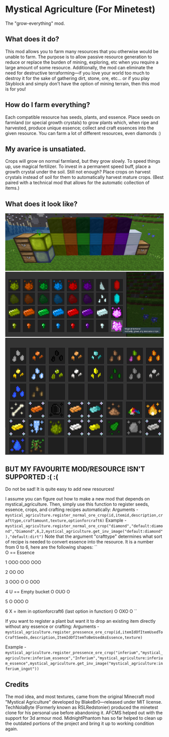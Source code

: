 # Mystical Agriculture (For Minetest)
The "grow-everything" mod.

## What does it do?
This mod allows you to farm many resources that you otherwise would be unable to farm.
The purpose is to allow passive resource generation to reduce or replace the burden of mining, exploring, etc when you require a large amount of some resource.
Additionally, the mod can eliminate the need for destructive terraforming—if you love your world too much to destroy it for the sake of gathering dirt, stone, ore, etc... or if you play Skyblock and simply don't have the option of mining terrain, then this mod is for you!

## How do I farm everything?
Each compatible resource has seeds, plants, and essence.
Place seeds on farmland (or special growth crystals) to grow plants which, when ripe and harvested, produce unique essence; collect and craft essences into the given resource. You can farm a lot of different resources, even diamonds :)

## My avarice is unsatiated.
Crops will grow on normal farmland, but they grow slowly.
To speed things up, use magical fertilizer. 
To invest in a permanent speed buff, place a growth crystal under the soil.
Still not enough? Place crops on harvest crystals instead of soil for them to automatically harvest mature crops. (Best paired with a technical mod that allows for the automatic collection of items.)

## What does it look like?
![alt text](https://github.com/TechNolaByte/Mystical-Agriculture/blob/master/preview_image_1.PNG?raw=true)
![alt text](https://github.com/TechNolaByte/Mystical-Agriculture/blob/master/preview_image_2.PNG?raw=true)
![alt text](https://github.com/TechNolaByte/Mystical-Agriculture/blob/master/preview_image_3.PNG?raw=true)

## BUT MY FAVOURITE MOD/RESOURCE ISN'T SUPPORTED :( :(
Do not be sad! It is quite easy to add new resources!

I assume you can figure out how to make a new mod that depends on mystical_agriculture.
Then, simply use this function to register seeds, essence, crops, and crafting recipes automatically:
Arguments - ``mystical_agriculture.register_normal_ore_crop(id,itemid,description,crafttype,craftamount,texture,optionforcraft6)``
Example - ``mystical_agriculture.register_normal_ore_crop("diamond","default:diamond","Diamond",6,2,mystical_agriculture.get_inv_image("default:diamond"),"default:dirt")``
Note that the argument "crafttype" determines what sort of recipe is needed to convert essence into the resource. It is a number from 0 to 6, here are the following shapes:
``	
O == Essence

1
OOO
OOO
OOO

2
OO
OO

3
OOO
O O
OOO

4
U == Empty bucket
 O 
OUO
 O
 
5
 O 
OOO
 O
 
6
X = item in optionforcraft6 (last option in function)
 O 
OXO
 O
``

If you want to register a plant but want it to drop an existing item directly without any essence or crafting:
Arguments - ``mystical_agriculture.register_pressence_ore_crop(id,itemIdOfItemUsedToCraftSeeds,description,ItemIdOfItemToBeUsedAsEssence,texture)``

Example - ``mystical_agriculture.register_pressence_ore_crop("inferium","mystical_agriculture:inferium_essence","Inferium","mystical_agriculture:inferium_essence",mystical_agriculture.get_inv_image("mystical_agriculture:inferium_ingot"))``

## Credits
The mod idea, and most textures, came from the original Minecraft mod "Mystical Agriculture" developed by BlakeBr0—released under MIT license.
TechNolaByte (Formerly known as RSLRedstonier) produced the minetest clone for his personal use before abandoning it.
AFCMS helped out with the support for 3d armour mod.
MidnightPhantom has so far helped to clean up the outdated portions of the project and bring it up to working condition again.
